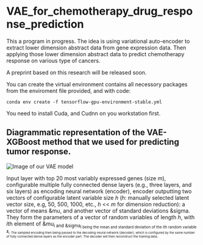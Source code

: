 # VAE_for_chemotherapy_drug_response_prediction

This a program in progress. The idea is using variational auto-encoder to extract lower dimension abstract data from gene expression data. Then applying those lower dimension abstract data to predict chemotherapy response on various type of cancers.

A preprint based on this research will be released soon.

You can create the virtual environment contains all necessory packages from the enviroment file provided, and with code:
```
conda env create -f tensorflow-gpu-environment-stable.yml

```

You need to install Cuda, and Cudnn on you workstation first.

## Diagrammatic representation of the VAE-XGBoost method that we used for predicting tumor response.
![Image of our VAE model](https://github.com/ATHED/VAE_for_chemotherapy_drug_response_prediction/blob/master/images/m1_pipeline_plot_modified.png)

Input layer with top 20 most variably expressed genes (size *m*), configurable multiple fully connected dense layers (e.g., three layers, and six layers) as encoding neural network (encoder), encoder outputting two vectors of configurable latent variable size *h* (*h*: manually selected latent vector size, e.g, $50$, $500$, $1000$, etc., *h* << *m* for dimension reduction): a vector of means &mu, and another vector of standard deviations &sigma. They form the parameters of a vector of random variables of length *h*, with *i*th element of &mu<sub>i and &sigma<sub>i being the mean and standard deviation of the *i*th random variable **z**<sub>i. The sampled encoding then being passed to the decoding neural network (decoder), which is configured by the same number of fully connected dense layers as the encoder part. The decoder will then reconstruct the training data. 
